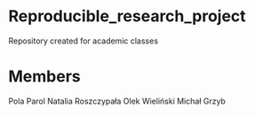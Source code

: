# Reproducible_research_project
Repository created for academic classes

# Members

Pola Parol
Natalia Roszczypała
Olek Wieliński
Michał Grzyb
